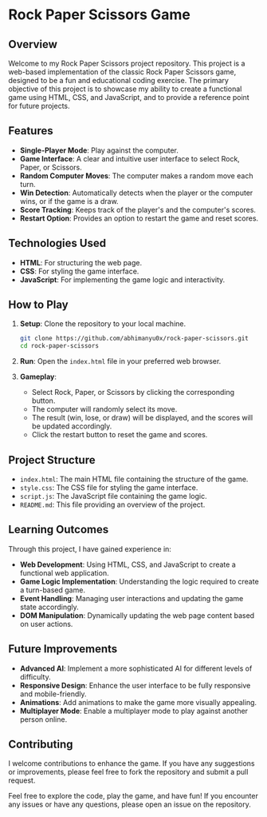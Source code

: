 # Rock Paper Scissors Game

## Overview

Welcome to my Rock Paper Scissors project repository. This project is a web-based implementation of the classic Rock Paper Scissors game, designed to be a fun and educational coding exercise. The primary objective of this project is to showcase my ability to create a functional game using HTML, CSS, and JavaScript, and to provide a reference point for future projects.

## Features

- **Single-Player Mode**: Play against the computer.
- **Game Interface**: A clear and intuitive user interface to select Rock, Paper, or Scissors.
- **Random Computer Moves**: The computer makes a random move each turn.
- **Win Detection**: Automatically detects when the player or the computer wins, or if the game is a draw.
- **Score Tracking**: Keeps track of the player's and the computer's scores.
- **Restart Option**: Provides an option to restart the game and reset scores.

## Technologies Used

- **HTML**: For structuring the web page.
- **CSS**: For styling the game interface.
- **JavaScript**: For implementing the game logic and interactivity.

## How to Play

1. **Setup**: Clone the repository to your local machine.
   ```sh
   git clone https://github.com/abhimanyu0x/rock-paper-scissors.git
   cd rock-paper-scissors
   ```

2. **Run**: Open the `index.html` file in your preferred web browser.

3. **Gameplay**:
   - Select Rock, Paper, or Scissors by clicking the corresponding button.
   - The computer will randomly select its move.
   - The result (win, lose, or draw) will be displayed, and the scores will be updated accordingly.
   - Click the restart button to reset the game and scores.

## Project Structure

- `index.html`: The main HTML file containing the structure of the game.
- `style.css`: The CSS file for styling the game interface.
- `script.js`: The JavaScript file containing the game logic.
- `README.md`: This file providing an overview of the project.

## Learning Outcomes

Through this project, I have gained experience in:

- **Web Development**: Using HTML, CSS, and JavaScript to create a functional web application.
- **Game Logic Implementation**: Understanding the logic required to create a turn-based game.
- **Event Handling**: Managing user interactions and updating the game state accordingly.
- **DOM Manipulation**: Dynamically updating the web page content based on user actions.

## Future Improvements

- **Advanced AI**: Implement a more sophisticated AI for different levels of difficulty.
- **Responsive Design**: Enhance the user interface to be fully responsive and mobile-friendly.
- **Animations**: Add animations to make the game more visually appealing.
- **Multiplayer Mode**: Enable a multiplayer mode to play against another person online.

## Contributing

I welcome contributions to enhance the game. If you have any suggestions or improvements, please feel free to fork the repository and submit a pull request.

Feel free to explore the code, play the game, and have fun! If you encounter any issues or have any questions, please open an issue on the repository.

